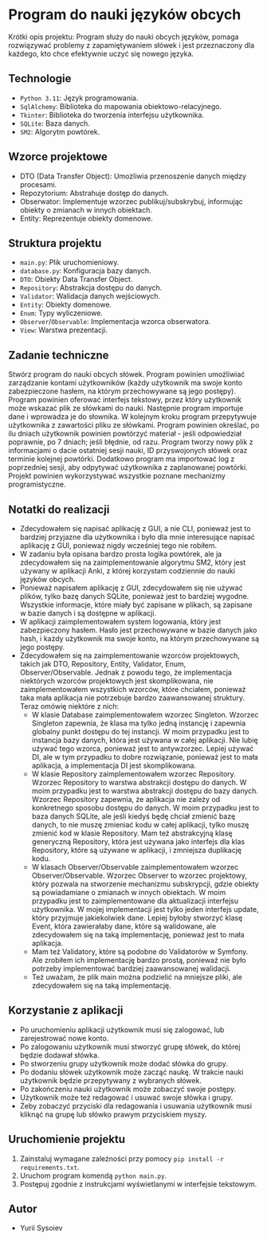 # Program do nauki języków obcych

Krótki opis projektu: Program służy do nauki obcych języków, pomaga rozwiązywać problemy z zapamiętywaniem słówek i jest przeznaczony dla każdego, kto chce efektywnie uczyć się nowego języka.

## Technologie

- `Python 3.11`: Język programowania.
- `SqlAlchemy`: Biblioteka do mapowania obiektowo-relacyjnego.
- `Tkinter`: Biblioteka do tworzenia interfejsu użytkownika.
- `SQLite`: Baza danych.
- `SM2`: Algorytm powtórek.

## Wzorce projektowe

- DTO (Data Transfer Object): Umożliwia przenoszenie danych między procesami.
- Repozytorium: Abstrahuje dostęp do danych.
- Obserwator: Implementuje wzorzec publikuj/subskrybuj, informując obiekty o zmianach w innych obiektach.
- Entity: Reprezentuje obiekty domenowe.

## Struktura projektu

- `main.py`: Plik uruchomieniowy.
- `database.py`: Konfiguracja bazy danych.
- `DTO`: Obiekty Data Transfer Object.
- `Repository`: Abstrakcja dostępu do danych.
- `Validator`: Walidacja danych wejściowych.
- `Entity`: Obiekty domenowe.
- `Enum`: Typy wyliczeniowe.
- `Observer`/`Observable`: Implementacja wzorca obserwatora.
- `View`: Warstwa prezentacji.

## Zadanie techniczne

Stwórz program do nauki obcych słówek. Program powinien umożliwiać zarządzanie kontami użytkowników (każdy użytkownik ma swoje konto zabezpieczone hasłem, na którym przechowywane są jego postępy). Program powinien oferować interfejs tekstowy, przez który użytkownik może wskazać plik ze słówkami do nauki. Następnie program importuje dane i wprowadza je do słownika. W kolejnym kroku program przepytywuje użytkownika z zawartości pliku ze słówkami. Program powinien określać, po ilu dniach użytkownik powinien powtórzyć materiał - jeśli odpowiedział poprawnie, po 7 dniach; jeśli błędnie, od razu. Program tworzy nowy plik z informacjami o dacie ostatniej sesji nauki, ID przyswojonych słówek oraz terminie kolejnej powtórki. Dodatkowo program ma importować log z poprzedniej sesji, aby odpytywać użytkownika z zaplanowanej powtórki. Projekt powinien wykorzystywać wszystkie poznane mechanizmy programistyczne.

## Notatki do realizacji

- Zdecydowałem się napisać aplikację z GUI, a nie CLI, ponieważ jest to bardziej przyjazne dla użytkownika i było dla mnie interesujące napisać aplikację z GUI, ponieważ nigdy wcześniej tego nie robiłem.
- W zadaniu była opisana bardzo prosta logika powtórek, ale ja zdecydowałem się na zaimplementowanie algorytmu SM2, który jest używany w aplikacji Anki, z której korzystam codziennie do nauki języków obcych.
- Ponieważ napisałem aplikację z GUI, zdecydowałem się nie używać plików, tylko bazę danych SQLite, ponieważ jest to bardziej wygodne. Wszystkie informacje, które miały być zapisane w plikach, są zapisane w bazie danych i są dostępne w aplikacji.
- W aplikacji zaimplementowałem system logowania, który jest zabezpieczony hasłem. Hasło jest przechowywane w bazie danych jako hash, i każdy użytkownik ma swoje konto, na którym przechowywane są jego postępy.
- Zdecydowałem się na zaimplementowanie wzorców projektowych, takich jak DTO, Repository, Entity, Validator, Enum, Observer/Observable. Jednak z powodu tego, że implementacja niektórych wzorców projektowych jest skomplikowana, nie zaimplementowałem wszystkich wzorców, które chciałem, ponieważ taka mała aplikacja nie potrzebuje bardzo zaawansowanej struktury. Teraz omówię niektóre z nich:
  - W klasie Database zaimplementowałem wzorzec Singleton. Wzorzec Singleton zapewnia, że klasa ma tylko jedną instancję i zapewnia globalny punkt dostępu do tej instancji. W moim przypadku jest to instancja bazy danych, która jest używana w całej aplikacji. Nie lubię używać tego wzorca, ponieważ jest to antywzorzec. Lepiej używać DI, ale w tym przypadku to dobre rozwiązanie, ponieważ jest to mała aplikacja, a implementacja DI jest skomplikowana.
  - W klasie Repository zaimplementowałem wzorzec Repository. Wzorzec Repository to warstwa abstrakcji dostępu do danych. W moim przypadku jest to warstwa abstrakcji dostępu do bazy danych. Wzorzec Repository zapewnia, że aplikacja nie zależy od konkretnego sposobu dostępu do danych. W moim przypadku jest to baza danych SQLite, ale jeśli kiedyś będę chciał zmienić bazę danych, to nie muszę zmieniać kodu w całej aplikacji, tylko muszę zmienić kod w klasie Repository. Mam też abstrakcyjną klasę generyczną Repository, która jest używana jako interfejs dla klas Repository, które są używane w aplikacji, i zmniejsza duplikację kodu.
  - W klasach Observer/Observable zaimplementowałem wzorzec Observer/Observable. Wzorzec Observer to wzorzec projektowy, który pozwala na stworzenie mechanizmu subskrypcji, gdzie obiekty są powiadamiane o zmianach w innych obiektach. W moim przypadku jest to zaimplementowane dla aktualizacji interfejsu użytkownika. W mojej implementacji jest tylko jeden interfejs update, który przyjmuje jakiekolwiek dane. Lepiej byłoby stworzyć klasę Event, która zawierałaby dane, które są walidowane, ale zdecydowałem się na taką implementację, ponieważ jest to mała aplikacja.
  - Mam też Validatory, które są podobne do Validatorów w Symfony. Ale zrobiłem ich implementację bardzo prostą, ponieważ nie było potrzeby implementować bardziej zaawansowanej walidacji.
  - Też uważam, że plik main można podzielić na mniejsze pliki, ale zdecydowałem się na taką implementację.

## Korzystanie z aplikacji
- Po uruchomieniu aplikacji użytkownik musi się zalogować, lub zarejestrować nowe konto.
- Po zalogowaniu użytkownik musi stworzyć grupę słówek, do której będzie dodawał słówka.
- Po stworzeniu grupy użytkownik może dodać słówka do grupy.
- Po dodaniu słówek użytkownik może zacząć naukę. W trakcie nauki użytkownik będzie przepytywany z wybranych słówek.
- Po zakończeniu nauki użytkownik może zobaczyć swoje postępy.
- Użytkownik może też redagować i usuwać swoje słówka i grupy.
- Żeby zobaczyć przyciski dla redagowania i usuwania użytkownik musi kliknąć na grupę lub słówko prawym przyciskiem myszy.

## Uruchomienie projektu

1. Zainstaluj wymagane zależności przy pomocy `pip install -r requirements.txt`.
2. Uruchom program komendą `python main.py`.
3. Postępuj zgodnie z instrukcjami wyświetlanymi w interfejsie tekstowym.


## Autor

- Yurii Sysoiev
